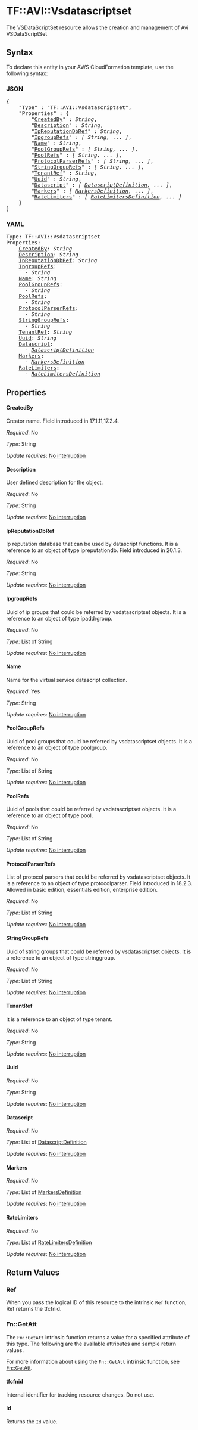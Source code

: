 # TF::AVI::Vsdatascriptset

The VSDataScriptSet resource allows the creation and management of Avi VSDataScriptSet

## Syntax

To declare this entity in your AWS CloudFormation template, use the following syntax:

### JSON

<pre>
{
    "Type" : "TF::AVI::Vsdatascriptset",
    "Properties" : {
        "<a href="#createdby" title="CreatedBy">CreatedBy</a>" : <i>String</i>,
        "<a href="#description" title="Description">Description</a>" : <i>String</i>,
        "<a href="#ipreputationdbref" title="IpReputationDbRef">IpReputationDbRef</a>" : <i>String</i>,
        "<a href="#ipgrouprefs" title="IpgroupRefs">IpgroupRefs</a>" : <i>[ String, ... ]</i>,
        "<a href="#name" title="Name">Name</a>" : <i>String</i>,
        "<a href="#poolgrouprefs" title="PoolGroupRefs">PoolGroupRefs</a>" : <i>[ String, ... ]</i>,
        "<a href="#poolrefs" title="PoolRefs">PoolRefs</a>" : <i>[ String, ... ]</i>,
        "<a href="#protocolparserrefs" title="ProtocolParserRefs">ProtocolParserRefs</a>" : <i>[ String, ... ]</i>,
        "<a href="#stringgrouprefs" title="StringGroupRefs">StringGroupRefs</a>" : <i>[ String, ... ]</i>,
        "<a href="#tenantref" title="TenantRef">TenantRef</a>" : <i>String</i>,
        "<a href="#uuid" title="Uuid">Uuid</a>" : <i>String</i>,
        "<a href="#datascript" title="Datascript">Datascript</a>" : <i>[ <a href="datascriptdefinition.md">DatascriptDefinition</a>, ... ]</i>,
        "<a href="#markers" title="Markers">Markers</a>" : <i>[ <a href="markersdefinition.md">MarkersDefinition</a>, ... ]</i>,
        "<a href="#ratelimiters" title="RateLimiters">RateLimiters</a>" : <i>[ <a href="ratelimitersdefinition.md">RateLimitersDefinition</a>, ... ]</i>
    }
}
</pre>

### YAML

<pre>
Type: TF::AVI::Vsdatascriptset
Properties:
    <a href="#createdby" title="CreatedBy">CreatedBy</a>: <i>String</i>
    <a href="#description" title="Description">Description</a>: <i>String</i>
    <a href="#ipreputationdbref" title="IpReputationDbRef">IpReputationDbRef</a>: <i>String</i>
    <a href="#ipgrouprefs" title="IpgroupRefs">IpgroupRefs</a>: <i>
      - String</i>
    <a href="#name" title="Name">Name</a>: <i>String</i>
    <a href="#poolgrouprefs" title="PoolGroupRefs">PoolGroupRefs</a>: <i>
      - String</i>
    <a href="#poolrefs" title="PoolRefs">PoolRefs</a>: <i>
      - String</i>
    <a href="#protocolparserrefs" title="ProtocolParserRefs">ProtocolParserRefs</a>: <i>
      - String</i>
    <a href="#stringgrouprefs" title="StringGroupRefs">StringGroupRefs</a>: <i>
      - String</i>
    <a href="#tenantref" title="TenantRef">TenantRef</a>: <i>String</i>
    <a href="#uuid" title="Uuid">Uuid</a>: <i>String</i>
    <a href="#datascript" title="Datascript">Datascript</a>: <i>
      - <a href="datascriptdefinition.md">DatascriptDefinition</a></i>
    <a href="#markers" title="Markers">Markers</a>: <i>
      - <a href="markersdefinition.md">MarkersDefinition</a></i>
    <a href="#ratelimiters" title="RateLimiters">RateLimiters</a>: <i>
      - <a href="ratelimitersdefinition.md">RateLimitersDefinition</a></i>
</pre>

## Properties

#### CreatedBy

Creator name. Field introduced in 17.1.11,17.2.4.

_Required_: No

_Type_: String

_Update requires_: [No interruption](https://docs.aws.amazon.com/AWSCloudFormation/latest/UserGuide/using-cfn-updating-stacks-update-behaviors.html#update-no-interrupt)

#### Description

User defined description for the object.

_Required_: No

_Type_: String

_Update requires_: [No interruption](https://docs.aws.amazon.com/AWSCloudFormation/latest/UserGuide/using-cfn-updating-stacks-update-behaviors.html#update-no-interrupt)

#### IpReputationDbRef

Ip reputation database that can be used by datascript functions. It is a reference to an object of type ipreputationdb. Field introduced in 20.1.3.

_Required_: No

_Type_: String

_Update requires_: [No interruption](https://docs.aws.amazon.com/AWSCloudFormation/latest/UserGuide/using-cfn-updating-stacks-update-behaviors.html#update-no-interrupt)

#### IpgroupRefs

Uuid of ip groups that could be referred by vsdatascriptset objects. It is a reference to an object of type ipaddrgroup.

_Required_: No

_Type_: List of String

_Update requires_: [No interruption](https://docs.aws.amazon.com/AWSCloudFormation/latest/UserGuide/using-cfn-updating-stacks-update-behaviors.html#update-no-interrupt)

#### Name

Name for the virtual service datascript collection.

_Required_: Yes

_Type_: String

_Update requires_: [No interruption](https://docs.aws.amazon.com/AWSCloudFormation/latest/UserGuide/using-cfn-updating-stacks-update-behaviors.html#update-no-interrupt)

#### PoolGroupRefs

Uuid of pool groups that could be referred by vsdatascriptset objects. It is a reference to an object of type poolgroup.

_Required_: No

_Type_: List of String

_Update requires_: [No interruption](https://docs.aws.amazon.com/AWSCloudFormation/latest/UserGuide/using-cfn-updating-stacks-update-behaviors.html#update-no-interrupt)

#### PoolRefs

Uuid of pools that could be referred by vsdatascriptset objects. It is a reference to an object of type pool.

_Required_: No

_Type_: List of String

_Update requires_: [No interruption](https://docs.aws.amazon.com/AWSCloudFormation/latest/UserGuide/using-cfn-updating-stacks-update-behaviors.html#update-no-interrupt)

#### ProtocolParserRefs

List of protocol parsers that could be referred by vsdatascriptset objects. It is a reference to an object of type protocolparser. Field introduced in 18.2.3. Allowed in basic edition, essentials edition, enterprise edition.

_Required_: No

_Type_: List of String

_Update requires_: [No interruption](https://docs.aws.amazon.com/AWSCloudFormation/latest/UserGuide/using-cfn-updating-stacks-update-behaviors.html#update-no-interrupt)

#### StringGroupRefs

Uuid of string groups that could be referred by vsdatascriptset objects. It is a reference to an object of type stringgroup.

_Required_: No

_Type_: List of String

_Update requires_: [No interruption](https://docs.aws.amazon.com/AWSCloudFormation/latest/UserGuide/using-cfn-updating-stacks-update-behaviors.html#update-no-interrupt)

#### TenantRef

It is a reference to an object of type tenant.

_Required_: No

_Type_: String

_Update requires_: [No interruption](https://docs.aws.amazon.com/AWSCloudFormation/latest/UserGuide/using-cfn-updating-stacks-update-behaviors.html#update-no-interrupt)

#### Uuid

_Required_: No

_Type_: String

_Update requires_: [No interruption](https://docs.aws.amazon.com/AWSCloudFormation/latest/UserGuide/using-cfn-updating-stacks-update-behaviors.html#update-no-interrupt)

#### Datascript

_Required_: No

_Type_: List of <a href="datascriptdefinition.md">DatascriptDefinition</a>

_Update requires_: [No interruption](https://docs.aws.amazon.com/AWSCloudFormation/latest/UserGuide/using-cfn-updating-stacks-update-behaviors.html#update-no-interrupt)

#### Markers

_Required_: No

_Type_: List of <a href="markersdefinition.md">MarkersDefinition</a>

_Update requires_: [No interruption](https://docs.aws.amazon.com/AWSCloudFormation/latest/UserGuide/using-cfn-updating-stacks-update-behaviors.html#update-no-interrupt)

#### RateLimiters

_Required_: No

_Type_: List of <a href="ratelimitersdefinition.md">RateLimitersDefinition</a>

_Update requires_: [No interruption](https://docs.aws.amazon.com/AWSCloudFormation/latest/UserGuide/using-cfn-updating-stacks-update-behaviors.html#update-no-interrupt)

## Return Values

### Ref

When you pass the logical ID of this resource to the intrinsic `Ref` function, Ref returns the tfcfnid.

### Fn::GetAtt

The `Fn::GetAtt` intrinsic function returns a value for a specified attribute of this type. The following are the available attributes and sample return values.

For more information about using the `Fn::GetAtt` intrinsic function, see [Fn::GetAtt](https://docs.aws.amazon.com/AWSCloudFormation/latest/UserGuide/intrinsic-function-reference-getatt.html).

#### tfcfnid

Internal identifier for tracking resource changes. Do not use.

#### Id

Returns the <code>Id</code> value.

